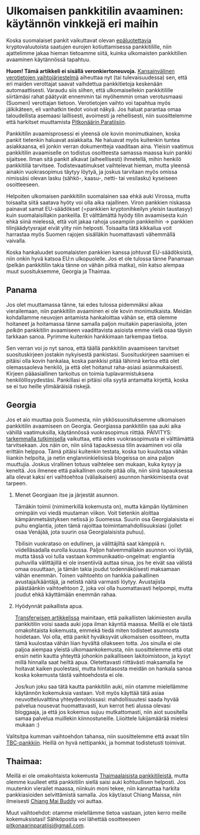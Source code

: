 # Ulkomaisen pankkitilin avaaminen: käytännön vinkkejä eri maihin

Koska suomalaiset pankit vaikuttavat olevan [epäluotettavia](https://forum.bittiraha.fi/t/helsingin-op-jaadytti-tilini-myyntivoittoja-koskevien-talletusten-vuoksi) kryptovaluutoista saatujen eurojen kotiuttamisessa pankkitilille, niin ajattelimme jakaa hieman tietoamme siitä, kuinka ulkomaisten pankkitilien avaaminen käytännössä tapahtuu.

**Huom! Tämä artikkeli ei sisällä veronkiertoneuvoja.** [Kansainvälinen verotietojen vaihtojärjestelmä](https://www.youtube.com/watch?v=qZQ-WkM7puI) aiheuttaa nyt (tai tulevaisuudessa) sen, että eri maiden verottajat saavat vaihdettua pankkitietoja keskenään automaattisesti. Varaudu siis siihen, että ulkomaisellekin pankkitilille siirtämäsi rahat päätyvät ennemmin tai myöhemmin oman verotusmaasi (Suomen) verottajan tietoon. Verotietojen vaihto voi tapahtua myös jälkikäteen, eli vanhatkin tiedot voivat näkyä. Jos haluat parantaa omaa taloudellista asemaasi laillisesti, avoimesti ja rehellisesti, niin suosittelemme että harkitset muuttamista [Pitkonäärin Paratiisiin](http://www.pitkonaarinparatiisi.info/).

Pankkitilin avaamisprosessi ei yleensä ole kovin monimutkainen, koska pankit tietenkin haluavat asiakkaita. Ne haluavat myös kuitenkin tuntea asiakkaansa, eli jonkin verran dokumentteja vaaditaan aina. Yleisin vaatimus pankkitilin avaamiselle on todistus osoitteesta samassa maassa kuin pankki sijaitsee. Ilman sitä pankit alkavat (aiheellisesti) ihmetellä, mihin henkilö pankkitiliä tarvitsee. Todistevaatimukset vaihtelevat hieman, mutta yleensä ainakin vuokrasopimus täytyy löytyä, ja joskus tarvitaan myös omissa nimissäsi olevan lasku (sähkö-, kaasu-, netti- tai vesilasku) kyseiseen osoitteeseen.

Helpoiten ulkomaisen pankkitilin suomalainen saa ehkä auki Virossa, mutta toisaalta siitä saatava hyöty voi olla aika rajallinen. Viron pankkien niskassa painavat samat EU-säädökset (=pankkien kryptonihkeilyn yleisin taustasyy) kuin suomalaisillakin pankeilla. Et välttämättä hyödy tilin avaamisesta kuin ehkä siinä mielessä, että voit jakaa rahoja useampiin pankkeihin -> pankkien tilinjäädytysrajat eivät ylity niin helposti. Toisaalta tätä kikkailua voit harrastaa myös Suomen rajojen sisälläkin huomattavasti vähemmällä vaivalla. 

Koska hankaluudet suomalaisten pankkien kanssa johtuvat EU-säädöksistä, niin onkin hyvä katsoa EU:n ulkopuolelle. Jos et ole tulossa tänne Panamaan (pelkän pankkitilin takia tänne on vähän pitkä matka), niin katso alempaa muut suosituksemme, Georgia ja Thaimaa.

## Panama

Jos olet muuttamassa tänne, tai edes tulossa pidemmäksi aikaa vierailemaan, niin pankkitilin avaaminen ei ole kovin monimutkaista. Meidän kohdallamme neuvojen antamista hankaloittaa vähän se, että olemme hoitaneet ja hoitamassa tänne samalla paljon muitakin paperiasioita, joten _pelkän_ pankkitilin avaamiseen vaadittavista asioista emme vielä osaa täysin tarkkaan sanoa. Pyrimme kuitenkin hankkimaan tarkempaa tietoa. 

Sen verran voi jo nyt sanoa, että täällä pankkitilin avaamiseen tarvitset suosituskirjeen jostakin nykyisestä pankistasi. Suosituskirjeen saamisen ei pitäisi olla kovin hankalaa, koska pankkisi pitää lähinnä kertoa että olet olemassaoleva henkilö, ja että olet hoitanut raha-asiasi asianmukaisesti. Kirjeen pääasiallinen tarkoitus on toimia tuplavarmistuksena henkilöllisyydestäsi. Pankillasi ei pitäisi olla syytä antamatta kirjettä, koska se ei tuo heille ylimääräisiä riskejä.

## Georgia

Jos et aio muuttaa pois Suomesta, niin ykkössuosituksemme ulkomaisen pankkitilin avaamiseen on Georgia.
Georgiassa pankkitilin saa auki aika vähillä vaatimuksilla, käytännössä vuokrasopimus riittää. PÄIVITYS: [tarkemmalla tutkimisella](https://www.sovereignman.com/international-diversification-strategies/meet-the-republic-of-georgia-the-worlds-easiest-country-to-open-an-offshore-bank-account-22616/) vaikuttaa, että edes vuokrasopimusta ei välttämättä tarvitsekaan. Jos näin on, niin siinä tapauksessa tilin avaaminen voi olla erittäin helppoa. Tämä pitäisi kuitenkin testata, koska tuo kuulostaa vähän liiankin helpolta, ja netin englanninkielisissä blogeissa on aina paljon muuttujia. Joskus virallinen totuus vaihtelee sen mukaan, kuka kysyy ja keneltä. Jos ilmenee että paikallinen osoite pitää olla, niin siinä tapauksessa alla olevat kaksi eri vaihtoehtoa (väliaikaisen) asunnon hankkimisesta ovat tarpeen.

1. Menet Georgiaan itse ja järjestät asunnon.

    Tämäkin toimii (nimimerkillä kokemusta on), mutta kämpän löytäminen ominpäin voi viedä muutaman viikon. Voit tietenkin aloittaa kämpänmetsästyksen netissä jo Suomessa. Suurin osa Georgialaisista ei puhu englantia, joten tämä rajoittaa toimintamahdollisuuksiasi (jollet osaa Venäjää, jota suurin osa Georgialaisista puhuu). 

    Tbilisin vuokrataso on edullinen, ja välittäjiltä saat kämppiä n. viidelläsadalla eurolla kuussa. Paljon halvemmallakin asunnon voi löytää, mutta tässä voi tulla vastaan kommunikaatio-ongelmat: englantia puhuvilla välittäjillä ei ole insentiiviä auttaa sinua, jos he eivät saa välistä omaa osuuttaan, ja tämän takia joudut todennäköisesti maksamaan vähän enemmän. Toinen vaihtoehto on hankkia paikallinen avustaja/kääntäjä, ja netistä näitä varmasti löytyy. Avustajista päästäänkin vaihtoehtoon 2, joka voi olla huomattavasti helpompi, mutta joudut ehkä käyttämään enemmän rahaa.

2. Hyödynnät paikallista apua. 

    [Transferwisen artikkelissa](https://transferwise.com/gb/blog/opening-a-bank-account-in-georgia) mainitaan, että paikallisten lakimiesten avulla pankkitilin voisi saada auki jopa ilman käyntiä maassa. Meillä ei ole tästä omakohtaista kokemusta, emmekä tiedä miten todisteet asunnosta hoidetaan. Voi olla, että pankit hyväksyvät ulkomaisen osoitteen, mutta tämä kuulostaa vähän liian hyvältä ollakseen totta. Jos sinulla ei ole paljoa aiempaa yleistä ulkomaankokemusta, niin suosittelemme että otat ensin netin kautta yhteyttä johonkin paikalliseen lakitoimistoon, ja kysyt millä hinnalla saat heiltä apua. Oletettavasti riittävästi maksamalla he hoitavat kaiken puolestasi, mutta hintatasosta meidän on hankala sanoa koska kokemusta tästä vaihtoehdosta ei ole.

    Jos/kun joku saa tätä kautta pankkitilin auki, niin otamme mielellämme käytännön kokemuksia vastaan. Voit myös käyttää tätä asiaa neuvotteluvalttina yhteydenotoissasi: mahdollisuutesi saada hyvää palvelua nousevat huomattavasti, kun kerrot heti alussa olevasi bloggaaja, ja että jos kokemus sujuu mutkattomasti, niin aiot suositella samaa palvelua muillekin kiinnostuneille. Liioittele lukijamäärää mielesi mukaan :)

Valitsitpa kumman vaihtoehdon tahansa, niin suosittelemme että avaat tilin [TBC-pankkiin](http://www.tbcbank.ge/web/en/web/guest/personal-banking). Heillä on hyvä nettipankki, ja hommat todistetusti toimivat.

## Thaimaa:

Meillä ei ole omakohtaista kokemusta [Thaimaalaisista pankkitileistä](https://iglu.net/opening-a-bank-account-in-thailand/), mutta olemme kuulleet että pankkitilin siellä saisi auki kohtuullisen helposti. Jos muutenkin vierailet maassa, niinkuin moni tekee, niin kannattaa harkita pankkiasioiden selvittämistä samalla. Jos käyt/asut Chiang Maissa, niin ilmeisesti [Chiang Mai Buddy](https://chiangmaibuddy.com/how-to-get-a-thai-bank-account/) voi auttaa.

Muut vaihtoehdot: otamme mielellämme tietoa vastaan, joten kerro meille kokemuksistasi! Sähköpostia voi lähettää osoitteeseen [pitkonaarinparatiisi@gmail.com](mailto:pitkonaarinparatiisi@gmail.com).
